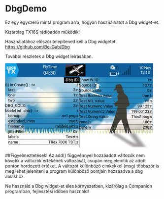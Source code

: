 # DbgDemo

Ez egy egyszerű minta program arra, hogyan használhatot a Dbg widget-et.

Kizárólag TX16S rádióadón működik!

Használatához először telepítened kell a Dbg widgetet.
https://github.com/Be-Gab/Dbg

További részletek a Dbg widget leírásában.

![Image](./widget_screen_example.jpg)

##Figyelmeztetések!
Az add() függvénnyel hozzáadott változók nem követik a változók értékének változását, csupán megjelenítik az adott ponton hordozott értéket. A változót különböző cimkékkel (msg) többször is meg lehet jeleníteni a program különböző pontjain hozzáadva a dbg ablakhoz.

Ne használd a Dbg widget-et éles környezetben, kizárólag a Companion programban, fejlesztési időben használd!